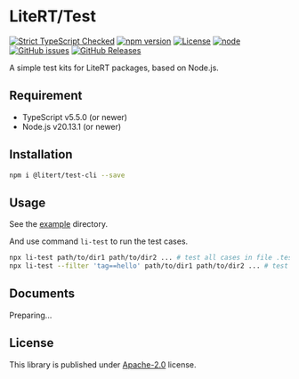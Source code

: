 # LiteRT/Test

[![Strict TypeScript Checked](https://badgen.net/badge/TS/Strict "Strict TypeScript Checked")](https://www.typescriptlang.org)
[![npm version](https://img.shields.io/npm/v/@litert/test.svg?colorB=brightgreen)](https://www.npmjs.com/package/@litert/test "Stable Version")
[![License](https://img.shields.io/npm/l/@litert/test.svg?maxAge=2592000?style=plastic)](https://github.com/litert/test/blob/master/LICENSE)
[![node](https://img.shields.io/node/v/@litert/test.svg?colorB=brightgreen)](https://nodejs.org/dist/latest-v8.x/)
[![GitHub issues](https://img.shields.io/github/issues/litert/test.js.svg)](https://github.com/litert/test.js/issues)
[![GitHub Releases](https://img.shields.io/github/release/litert/test.js.svg)](https://github.com/litert/test.js/releases "Stable Release")

A simple test kits for LiteRT packages, based on Node.js.

## Requirement

- TypeScript v5.5.0 (or newer)
- Node.js v20.13.1 (or newer)

## Installation

```sh
npm i @litert/test-cli --save
```

## Usage

See the [example](./packages/example/) directory.

And use command `li-test` to run the test cases.

```sh
npx li-test path/to/dir1 path/to/dir2 ... # test all cases in file .test.ts
npx li-test --filter 'tag==hello' path/to/dir1 path/to/dir2 ... # test cases with tag 'hello'
```

## Documents

Preparing...

## License

This library is published under [Apache-2.0](./LICENSE) license.
